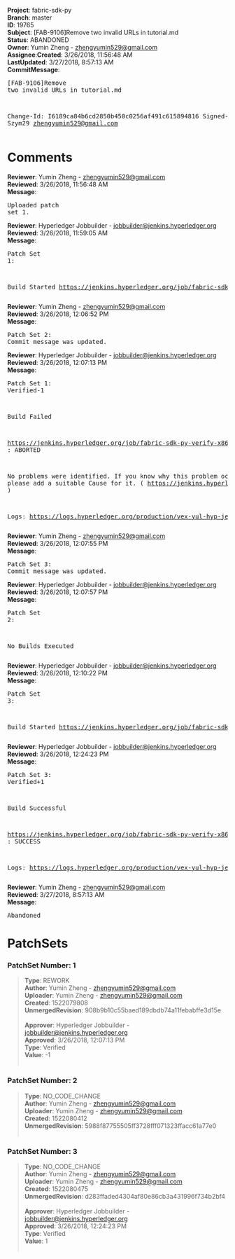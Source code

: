 <strong>Project</strong>: fabric-sdk-py</br><strong>Branch</strong>: master<br><strong>ID</strong>: 19765<br><strong>Subject</strong>: [FAB-9106]Remove two invalid URLs in tutorial.md<br><strong>Status</strong>: ABANDONED<br><strong>Owner</strong>: Yumin Zheng - zhengyumin529@gmail.com<br><strong>Assignee</strong>:<strong>Created</strong>: 3/26/2018, 11:56:48 AM<br><strong>LastUpdated</strong>: 3/27/2018, 8:57:13 AM<br><strong>CommitMessage</strong>:<br><pre>[FAB-9106]Remove two invalid URLs in tutorial.md


Change-Id: I6189ca84b6cd2850b450c0256af491c615894816
Signed-off-by: Szym29 <zhengyumin529@gmail.com>
</pre><h1>Comments</h1><strong>Reviewer</strong>: Yumin Zheng - zhengyumin529@gmail.com<br><strong>Reviewed</strong>: 3/26/2018, 11:56:48 AM<br><strong>Message</strong>: <pre>Uploaded patch set 1.</pre><strong>Reviewer</strong>: Hyperledger Jobbuilder - jobbuilder@jenkins.hyperledger.org<br><strong>Reviewed</strong>: 3/26/2018, 11:59:05 AM<br><strong>Message</strong>: <pre>Patch Set 1:

Build Started https://jenkins.hyperledger.org/job/fabric-sdk-py-verify-x86_64/400/</pre><strong>Reviewer</strong>: Yumin Zheng - zhengyumin529@gmail.com<br><strong>Reviewed</strong>: 3/26/2018, 12:06:52 PM<br><strong>Message</strong>: <pre>Patch Set 2: Commit message was updated.</pre><strong>Reviewer</strong>: Hyperledger Jobbuilder - jobbuilder@jenkins.hyperledger.org<br><strong>Reviewed</strong>: 3/26/2018, 12:07:13 PM<br><strong>Message</strong>: <pre>Patch Set 1: Verified-1

Build Failed 

https://jenkins.hyperledger.org/job/fabric-sdk-py-verify-x86_64/400/ : ABORTED

No problems were identified. If you know why this problem occurred, please add a suitable Cause for it. ( https://jenkins.hyperledger.org/job/fabric-sdk-py-verify-x86_64/400/ )

Logs: https://logs.hyperledger.org/production/vex-yul-hyp-jenkins-3/fabric-sdk-py-verify-x86_64/400</pre><strong>Reviewer</strong>: Yumin Zheng - zhengyumin529@gmail.com<br><strong>Reviewed</strong>: 3/26/2018, 12:07:55 PM<br><strong>Message</strong>: <pre>Patch Set 3: Commit message was updated.</pre><strong>Reviewer</strong>: Hyperledger Jobbuilder - jobbuilder@jenkins.hyperledger.org<br><strong>Reviewed</strong>: 3/26/2018, 12:07:57 PM<br><strong>Message</strong>: <pre>Patch Set 2:

No Builds Executed</pre><strong>Reviewer</strong>: Hyperledger Jobbuilder - jobbuilder@jenkins.hyperledger.org<br><strong>Reviewed</strong>: 3/26/2018, 12:10:22 PM<br><strong>Message</strong>: <pre>Patch Set 3:

Build Started https://jenkins.hyperledger.org/job/fabric-sdk-py-verify-x86_64/403/</pre><strong>Reviewer</strong>: Hyperledger Jobbuilder - jobbuilder@jenkins.hyperledger.org<br><strong>Reviewed</strong>: 3/26/2018, 12:24:23 PM<br><strong>Message</strong>: <pre>Patch Set 3: Verified+1

Build Successful 

https://jenkins.hyperledger.org/job/fabric-sdk-py-verify-x86_64/403/ : SUCCESS

Logs: https://logs.hyperledger.org/production/vex-yul-hyp-jenkins-3/fabric-sdk-py-verify-x86_64/403</pre><strong>Reviewer</strong>: Yumin Zheng - zhengyumin529@gmail.com<br><strong>Reviewed</strong>: 3/27/2018, 8:57:13 AM<br><strong>Message</strong>: <pre>Abandoned</pre><h1>PatchSets</h1><h3>PatchSet Number: 1</h3><blockquote><strong>Type</strong>: REWORK<br><strong>Author</strong>: Yumin Zheng - zhengyumin529@gmail.com<br><strong>Uploader</strong>: Yumin Zheng - zhengyumin529@gmail.com<br><strong>Created</strong>: 1522079808<br><strong>UnmergedRevision</strong>: 908b9b10c55baed189dbdb74a11febabffe3d15e<br><br><strong>Approver</strong>: Hyperledger Jobbuilder - jobbuilder@jenkins.hyperledger.org<br><strong>Approved</strong>: 3/26/2018, 12:07:13 PM<br><strong>Type</strong>: Verified<br><strong>Value</strong>: -1<br><br></blockquote><h3>PatchSet Number: 2</h3><blockquote><strong>Type</strong>: NO_CODE_CHANGE<br><strong>Author</strong>: Yumin Zheng - zhengyumin529@gmail.com<br><strong>Uploader</strong>: Yumin Zheng - zhengyumin529@gmail.com<br><strong>Created</strong>: 1522080412<br><strong>UnmergedRevision</strong>: 5988f87755505ff3728fff071323ffacc61a77e0<br><br></blockquote><h3>PatchSet Number: 3</h3><blockquote><strong>Type</strong>: NO_CODE_CHANGE<br><strong>Author</strong>: Yumin Zheng - zhengyumin529@gmail.com<br><strong>Uploader</strong>: Yumin Zheng - zhengyumin529@gmail.com<br><strong>Created</strong>: 1522080475<br><strong>UnmergedRevision</strong>: d283ffaded4304af80e86cb3a431996f734b2bf4<br><br><strong>Approver</strong>: Hyperledger Jobbuilder - jobbuilder@jenkins.hyperledger.org<br><strong>Approved</strong>: 3/26/2018, 12:24:23 PM<br><strong>Type</strong>: Verified<br><strong>Value</strong>: 1<br><br></blockquote>